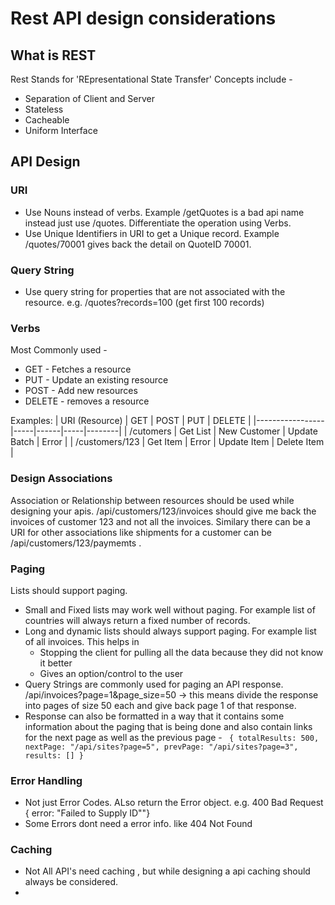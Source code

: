 # Rest API design considerations

## What is REST

Rest Stands for 'REpresentational State Transfer'
Concepts include -
- Separation of Client and Server
- Stateless
- Cacheable
- Uniform Interface

## API Design

### URI

- Use Nouns instead of verbs. Example /getQuotes is a bad api name instead just use /quotes. Differentiate the operation using Verbs.
- Use Unique Identifiers in URI to get a Unique record. Example /quotes/70001 gives back the detail on QuoteID 70001.

### Query String

- Use query string for properties that are not associated with the resource. e.g. /quotes?records=100 (get first 100 records)

### Verbs

Most Commonly used -
- GET - Fetches a resource
- PUT - Update an existing resource
- POST - Add new resources
- DELETE - removes a resource

Examples:
| URI (Resource)  | GET | POST | PUT | DELETE |
|-----------------|-----|------|-----|--------|
| /cutomers | Get List | New Customer | Update Batch | Error |
| /customers/123 | Get Item | Error | Update Item | Delete Item |

### Design Associations

Association or Relationship between resources should be used while designing your apis. /api/customers/123/invoices should give me back the invoices of customer 123 and not all the invoices. Similary there can be a URI for  other associations like shipments for a customer can be /api/customers/123/paymemts .

### Paging

Lists should support paging.
- Small and Fixed lists may work well without paging. For example list of countries will always return a fixed number of records.
- Long and dynamic lists should always support paging. For example list of all invoices. This helps in 
  - Stopping the client for pulling all the data because they did not know it better
  - Gives an option/control to the user 
- Query Strings are commonly used for paging an API response. /api/invoices?page=1&page_size=50 -> this means divide the response into pages of size 50 each and give back page 1 of that response.
- Response can also be formatted in a way that it contains some information about the paging that is being done and also contain links for the next page as well as the previous page - 
` {
    totalResults: 500,
    nextPage: "/api/sites?page=5",
    prevPage: "/api/sites?page=3",
    results: []
  }`
  
### Error Handling

- Not just Error Codes. ALso return the Error object. e.g. 400 Bad Request { error: "Failed to Supply ID""}
- Some Errors dont need a error info. like 404 Not Found

### Caching

- Not All API's need caching , but while designing a api caching should always be considered.
- 
